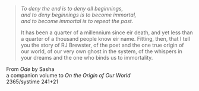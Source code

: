> *To deny the end is to deny all beginnings,*  
> *and to deny beginnings is to become immortal,*  
> *and to become immortal is to repeat the past.*
>
> It has been a quarter of a millennium since eir death, and yet less than a quarter of a thousand people know eir name. Fitting, then, that I tell you the story of RJ Brewster, of the poet and the one true origin of our world, of our very own ghost in the system, of the whispers in your dreams and the one who binds us to immortality.

From *Ode* by Sasha  
a companion volume to *On the Origin of Our World*  
2365/systime 241+21


